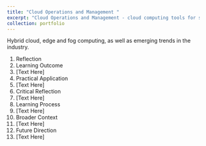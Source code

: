 ```yaml
---
title: "Cloud Operations and Management "
excerpt: "Cloud Operations and Management - cloud computing tools for scripting, GUI design and data analysis hybrid cloud, edge and fog computing, as well as emerging trends in the industry"
collection: portfolio
---
```


Hybrid cloud, edge and fog computing, as well as emerging trends in the industry.

1. Reflection
2. Learning Outcome
3. [Text Here]
4. Practical Application
5. [Text Here]
6. Critical Reflection
7. [Text Here]
8. Learning Process
9. [Text Here]
10. Broader Context
11. [Text Here]
12. Future Direction
13. [Text Here]
